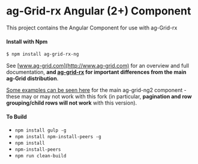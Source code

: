 ag-Grid-rx Angular (2+) Component
==============

This project contains the Angular Component for use with ag-Grid-rx

#### Install with Npm
```sh
$ npm install ag-grid-rx-ng
```

See [www.ag-grid.com](http://www.ag-grid.com) for an overview and full documentation, **and
[ag-grid-rx](https://github.com/mrsheepuk/ag-grid-rx) for important differences from the
main ag-Grid distribution**.

[Some examples can be seen here](https://github.com/ceolter/ag-grid-ng2-example) for the 
main ag-grid-ng2 component - these may or may not work with this fork (in particular, 
**pagination and row grouping/child rows will not work** with this version).

#### To Build
- `npm install gulp -g`
- `npm install npm-install-peers -g`
- `npm install`
- `npm-install-peers`
- `npm run clean-build`
